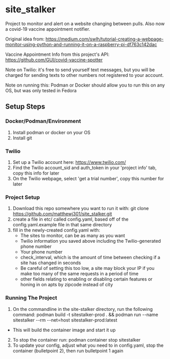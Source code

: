 # site_stalker

Project to monitor and alert on a website changing between pulls. Also now a covid-19 vaccine appointment notifier. 

Original idea
from: https://medium.com/swlh/tutorial-creating-a-webpage-monitor-using-python-and-running-it-on-a-raspberry-pi-df763c142dac

Vaccine Appointment Info from this project's API: https://github.com/GUI/covid-vaccine-spotter 

Note on Twilio: it's free to send yourself text messages, but you will be charged for sending texts to other numbers not
registered to your account.

Note on running this: Podman or Docker should allow you to run this on any OS, but was only tested in Fedora 

## Setup Steps
### Docker/Podman/Environment
1. Install podman or docker on your OS
2. Install git 
### Twilio
1. Set up a Twilio account here: https://www.twilio.com/
2. Find the Twilio account_sid and auth_token in your 'project info' tab, copy this info for later
3. On the Twilio webpage, select 'get a trial number', copy this number for later
   
### Project Setup
1. Download this repo somewhere you want to run it with: git clone https://github.com/matthewj301/site_stalker.git
5. create a file in etc/ called config.yaml, based off of the config.yaml.example file in that same directory
6. fill in the newly-created config.yaml with:
   - The sites to monitor, can be as many as you want
   - Twilio information you saved above including the Twilio-generated phone number
   - Your phone number
   - check_interval, which is the amount of time between checking if a site has changed in seconds
   - Be careful of setting this too low, a site may block your IP if you make too many of the same requests in a period of time
   - other fields relating to enabling or disabling certain features or honing in on apts by zipcode instead of city

### Running The Project
1. On the commandline in the site-stalker directory, run the following command: podman build -t sitestalker-prod . && podman run --name sitestalker --rm --net=host sitestalker-prod:latest
 - This will build the container image and start it up
2. To stop the container run: podman container stop sitestalker
3. To update your config, adjust what you need to in config.yaml, stop the container (bulletpoint 2), then run bulletpoint 1 again